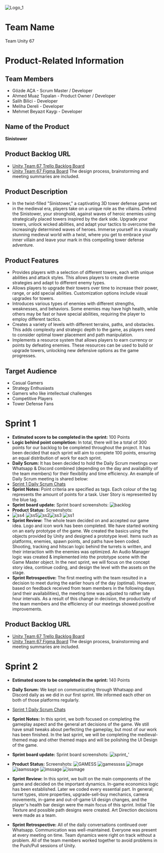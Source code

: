 ![Logo_1](https://github.com/gozdeaca/GOUA_BootCamp/assets/123934798/9360e8e8-93eb-4b01-90fd-8301dce76344)
# Team Name
Team Unity 67
# Product-Related Information
## Team Members
* Gözde AÇA - Scrum Master / Developer
* Ahmed Muaz Topalan - Product Owner / Developer
* Salih Bilici - Developer
* Meliha Dereli - Developer
* Mehmet Beyazıt Kaygı - Developer
## Name of the Product
**Sinistower**
## Product Backlog URL
* [Unity Team 67 Trello Backlog Board](https://trello.com/b/eoYWdnq1/gouabootcampproduct-backlog)
* [Unity Team 67 Figma Board](https://www.figma.com/file/NCYuB1BaYlpFb3p5D8yhhJ/GOUA-BOOTCAMP?type=whiteboard&node-id=0%3A1&t=GqrkjPL1u8cXyyWj-1) The design process, brainstorming and meeting summaries are included.
## Product Description
* In the twist-filled "Sinistower," a captivating 3D tower defense game set in the medieval era, players take on a unique role as the villains. Defend the Sinistower, your stronghold, against waves of heroic enemies using strategically placed towers inspired by the dark side. Upgrade your towers, unlock wicked abilities, and adapt your tactics to overcome the increasingly determined waves of heroes. Immerse yourself in a visually stunning medieval world with a twist, where you get to embrace your inner villain and leave your mark in this compelling tower defense adventure.
## Product Features
* Provides players with a selection of different towers, each with unique abilities and attack styles. This allows players to create diverse strategies and adapt to different enemy types.
* Allows players to upgrade their towers over time to increase their power, range, or add special abilities. Customization options include visual upgrades for towers.
* Introduces various types of enemies with different strengths, weaknesses, and behaviors. Some enemies may have high health, while others may be fast or have special abilities, requiring the player to employ different tactics.
* Creates a variety of levels with different terrains, paths, and obstacles. This adds complexity and strategic depth to the game, as players need to consider optimal tower placement and path manipulation.
* Implements a resource system that allows players to earn currency or points by defeating enemies. These resources can be used to build or upgrade towers, unlocking new defensive options as the game progresses.
## Target Audience
* Casual Gamers
* Strategy Enthusiasts
* Gamers who like intellectual challenges
* Competitive Players
* Tower Defense Fans
# Sprint 1
* **Estimated score to be completed in the sprint:** 100 Points
* **Logic behind point completion:** In total, there will be a total of 300 points for our backlog to be completed throughout the project. It has been decided that each sprint will aim to complete 100 points, ensuring an equal distribution of work for each sprint.
* **Daily Scrum:**  It has been decided to hold the Daily Scrum meetings over Whatsapp & Discord combined (depending on the day and availability of the team members) for their flexibility and time efficiency. An example of Daily Scrum meeting is shared below:
* [Sprint 1 Daily Scrum Chats](https://github.com/gozdeaca/GOUA_BootCamp/files/11782522/WhatsappExport.pdf)
* **Sprint Notes:** Point criteria are specified as tags. Each colour of the tag represents the amount of points for a task. User Story is represented by the blue tag. 
* **Sprint board update:** Sprint board screenshots:
![backlog](https://github.com/gozdeaca/GOUA_BootCamp/assets/123934798/bd13bf7b-e3cb-4471-bb9f-4e6a3d2a9d15)
* **Product Status:** Screenshots:
* ![ss4](https://github.com/gozdeaca/GOUA_BootCamp/assets/123934798/ab61a454-81c7-4790-9cda-f3920fe93521) ![ss5](https://github.com/gozdeaca/GOUA_BootCamp/assets/123934798/c552626e-e5fa-4b51-9dd0-014799398ca6![ss3](https://github.com/gozdeaca/GOUA_BootCamp/assets/123934798/b32a5932-16df-4d19-9787-3b4981d0acdc)
)![ss2](https://github.com/gozdeaca/GOUA_BootCamp/assets/123934798/ab3c8116-7e49-437d-9c26-dc200a4ec46e)![ss3](https://github.com/gozdeaca/GOUA_BootCamp/assets/123934798/443b36da-0497-49b1-bc9f-cc581c4f632c) ![ss1](https://github.com/gozdeaca/GOUA_BootCamp/assets/123934798/7152148a-3a97-4ae1-a98a-3b5d81de06f2)
* **Sprint Review:** The whole team decided on and accepted our game idea. Logo and icon work has been completed. We have started working on an early prototype of the game. We created the basics using the objects provided by Unity and designed a prototype level. Items such as platforms, enemies, spawn points, and paths have been coded. Shooting, tracking and hitscan logic behind the turrets is written, and their interaction with the enemies was optimized. An Audio Manager logic was created & implemented into the prototype scene with the Game Master object. In the next sprint, we will focus on the concept story idea, continue coding, and design the level with the assets on the stage.
* **Sprint Retrospective:** The first meeting with the team resulted in a decision to meet during the earlier hours of the day (optimal). However, based on feedback received from team members in the following days (and their availabilities), the meeting time was adjusted to rather late hour intervals. As a result of this change in decision, the productivity of the team members and the efficiency of our meetings showed positive improvements.
## Product Backlog URL
* [Unity Team 67 Trello Backlog Board](https://trello.com/b/BwvpRcZo/gouabootcampsprint2backlog)
* [Unity Team 67 Figma Board](https://www.figma.com/file/NCYuB1BaYlpFb3p5D8yhhJ/GOUA-BOOTCAMP?type=whiteboard&node-id=0%3A1&t=GqrkjPL1u8cXyyWj-1) The design process, brainstorming and meeting summaries are included.
# Sprint 2
* **Estimated score to be completed in the sprint:** 140 Points
* **Daily Scrum:** We kept on communicating through Whatsapp and Discord daily as we did in our first sprint. We informed each other on both of those platforms regularly.
* [Sprint 1 Daily Scrum Chats](https://github.com/gozdeaca/GOUA_BootCamp/files/11931482/Whatsapp.pdf)

* **Sprint Notes:** In this sprint, we both focused on completing the gameplay aspect and the general art decisions of the game. We still have small tweaks about perfecting the gameplay, but most of our work has been finished. In the last sprint, we will be completing the medieval-themed map and other themed maps and will be polishing the UI Design of the game. 
* **Sprint board update:** Sprint board screenshots:
![sprint_'](https://github.com/gozdeaca/GOUA_BootCamp/assets/123934798/5010c037-3bd9-4d40-9670-f8d5d0088ca7)
* **Product Status:** Screenshots:
![GAMESS](https://github.com/gozdeaca/GOUA_BootCamp/assets/123934798/a524bcb2-3b5a-4fbe-8f28-171d3a0df63b)
![gamesssss](https://github.com/gozdeaca/GOUA_BootCamp/assets/123934798/3f133391-d3dc-4008-a382-3711d8d0ed35)
![image](https://github.com/gozdeaca/GOUA_BootCamp/assets/123934798/eece1c0c-ad5d-459e-b67e-b93e3cd6212b)
![iaamssage](https://github.com/gozdeaca/GOUA_BootCamp/assets/123934798/8f08658e-a167-4846-a2e3-f6adbe3d7cae)
![imssage](https://github.com/gozdeaca/GOUA_BootCamp/assets/123934798/4f2e3150-78ad-4de5-be12-94cb4207c488)
![issmage](https://github.com/gozdeaca/GOUA_BootCamp/assets/123934798/2868e5cd-5aac-446c-bc3e-6ac8c0b10780)
* **Sprint Review:** In this sprint, we built on the main components of the game and decided on the important dynamics. In-game economics logic has been established. Later we coded every essential part. In general; turret types, store properties, upgrade-sell-buy mechanics, camera movements, in-game and out-of-game UI design changes, and the player's health bar design were the main focus of this sprint. Initial Tile Texture and possible path designs were created. Art Direction decisions were made as a team.
* **Sprint Retrospective:** All of the daily conversations continued over Whatsapp. Communication was well-maintained. Everyone was present at every meeting on time. Team dynamics were right on track without a problem. All of the team members worked together to avoid problems in the Push/Pull sessions of Unity.
